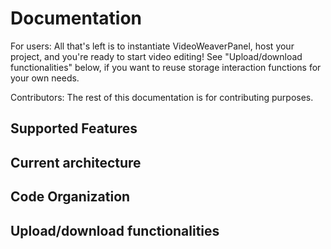 # Documentation

For users: All that's left is to instantiate VideoWeaverPanel, host your project, and you're ready to start video editing! See "Upload/download functionalities" below, if you want to reuse storage interaction functions for your own needs.

Contributors: The rest of this documentation is for contributing purposes.

## Supported Features
## Current architecture
## Code Organization
## Upload/download functionalities

